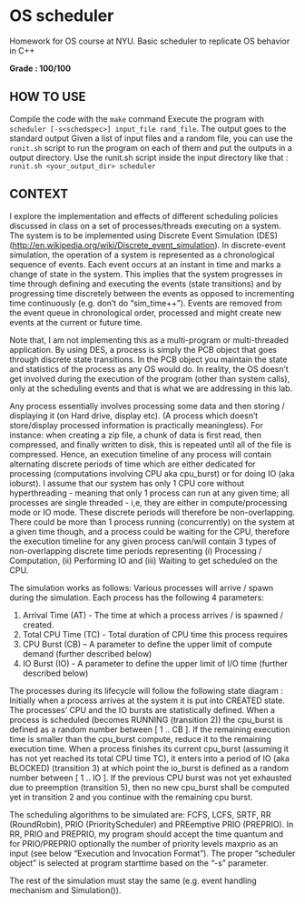 # OS scheduler
Homework for OS course at NYU. Basic scheduler to replicate OS behavior in C++

**Grade : 100/100**

## HOW TO USE
Compile the code with the ```make``` command
Execute the program with ```scheduler [-s<schedspec>] input_file rand_file```. The output goes to the standard output
Given a list of input files and a random file, you can use the ```runit.sh``` script to run the program on each of them and put the outputs in a output directory. Use the runit.sh script inside the input directory like that : ```runit.sh <your_output_dir> scheduler```


## CONTEXT
I explore the implementation and effects of different scheduling policies discussed in class on a set of processes/threads executing on a system. The system is to be implemented using Discrete Event Simulation (DES) (http://en.wikipedia.org/wiki/Discrete_event_simulation). In discrete-event simulation, the operation of a system is represented as a chronological sequence of events. Each event occurs at an instant in time and marks a change of state in the system. This implies that the system progresses in time through defining and executing the events (state transitions) and by progressing time discretely between the events as opposed to incrementing time continuously (e.g. don’t do “sim_time++”). Events are removed from the event queue in chronological order, processed and might create new events at the current or future time.

Note that, I am not implementing this as a multi-program or multi-threaded application. By using DES, a process is simply the PCB object that goes through discrete state transitions. In the PCB object you maintain the state and statistics of the process as any OS would do. 
In reality, the OS doesn’t get involved during the execution of the program (other than system calls), only at the scheduling events and that is what we are addressing in this lab.

Any process essentially involves processing some data and then storing / displaying it (on Hard drive, display etc). (A process which doesn’t store/display processed information is practically meaningless). For instance: when creating a zip file, a chunk of data is first read, then compressed, and finally written to disk, this is repeated until all of the file is compressed. Hence, an execution timeline of any process will contain alternating discrete periods of time which are either dedicated for processing (computations involving CPU aka cpu_burst) or for doing IO (aka ioburst). I assume that our system has only 1 CPU core without hyperthreading - meaning that only 1 process can run at any given time; all processes are single threaded - i,e, they are either in compute/processing mode or IO mode. These discrete periods will therefore be non-overlapping. There could be more than 1 process running (concurrently) on the system at a given time though, and a process could be waiting for the CPU, therefore the execution timeline for any given process can/will contain 3 types of non-overlapping discrete time periods representing (i) Processing / Computation, (ii) Performing IO and (iii) Waiting to get scheduled on the CPU.


The simulation works as follows:
Various processes will arrive / spawn during the simulation. Each process has the following 4 parameters:
1) Arrival Time (AT) - The time at which a process arrives / is spawned / created.
2) Total CPU Time (TC) - Total duration of CPU time this process requires
3) CPU Burst (CB) – A parameter to define the upper limit of compute demand (further described below)
4) IO Burst (IO) - A parameter to define the upper limit of I/O time (further described below)

The processes during its lifecycle will follow the following state diagram :
Initially when a process arrives at the system it is put into CREATED state. The processes’ CPU and the IO bursts are statistically defined. When a process is scheduled (becomes RUNNING (transition 2)) the cpu_burst is defined as a random number between [ 1 .. CB ]. If the remaining execution time is smaller than the cpu_burst compute, reduce it to the remaining execution time. When a process finishes its current cpu_burst (assuming it has not yet reached its total CPU time TC), it enters into a period of IO (aka BLOCKED) (transition 3) at which point the io_burst is defined as a random number between [ 1 .. IO ]. If the previous CPU burst was not yet exhausted due to preemption (transition 5), then no new cpu_burst shall be computed yet in transition 2 and you continue with the remaining cpu burst.

The scheduling algorithms to be simulated are:
FCFS, LCFS, SRTF, RR (RoundRobin), PRIO (PriorityScheduler) and PREemptive PRIO (PREPRIO). In RR, PRIO and PREPRIO, my program should accept the time quantum and for PRIO/PREPRIO optionally the number of priority levels maxprio as an input (see below “Execution and Invocation Format”).
The proper “scheduler object” is selected at program starttime based on the “-s” parameter. 

The rest of the simulation must stay the same (e.g. event handling mechanism and Simulation()).
